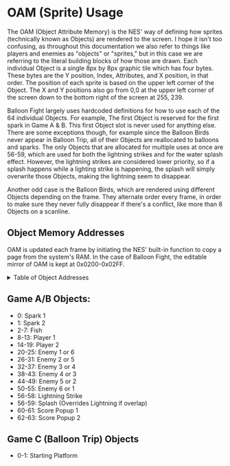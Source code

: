 # OAM (Sprite) Usage

The OAM (Object Attribute Memory) is the NES' way of defining how sprites (technically known as Objects) are rendered to the screen. I hope it isn't too confusing, as throughout this documentation we also refer to things like players and enemies as "objects" or "sprites," but in this case we are referring to the literal building blocks of how those are drawn. Each individual Object is a single 8px by 8px graphic tile which has four bytes. These bytes are the Y position, Index, Attributes, and X position, in that order. The position of each sprite is based on the upper left corner of the Object. The X and Y positions also go from 0,0 at the upper left corner of the screen down to the bottom right of the screen at 255, 239.

Balloon Fight largely uses hardcoded definitions for how to use each of the 64 individual Objects. For example, The first Object is reserved for the first spark in Game A & B. This first Object slot is never used for anything else. There are some exceptions though, for example since the Balloon Birds never appear in Balloon Trip, all of their Objects are reallocated to balloons and sparks. The only Objects that are allocated for multiple uses at once are 56-59, which are used for both the lightning strikes and for the water splash effect. However, the lightning strikes are considered lower priority, so if a splash happens while a lighting strike is happening, the splash will simply overwrite those Objects, making the lightning seem to disappear.

Another odd case is the Balloon Birds, which are rendered using different Objects depending on the frame. They alternate order every frame, in order to make sure they never fully disappear if there's a conflict, like more than 8 Objects on a scanline.

## Object Memory Addresses

OAM is updated each frame by initiating the NES' built-in function to copy a page from the system's RAM. In the case of Balloon Fight, the editable mirror of OAM is kept at 0x0200-0x02FF.

<details>
	<summary>Table of Object Addresses</summary>
 
|Object|Y Pos|Tile Index|Attribute|X Pos|
|:---|---:|---:|---:|---:|
|Object 0|`0x0200`|`0x0201`|`0x0202`|`0x0203`|
|Object 1|`0x0204`|`0x0205`|`0x0206`|`0x0207`|
|Object 2|`0x0208`|`0x0209`|`0x020A`|`0x020B`|
|Object 3|`0x020C`|`0x020D`|`0x020E`|`0x020F`|
|Object 4|`0x0210`|`0x0211`|`0x0212`|`0x0213`|
|Object 5|`0x0214`|`0x0215`|`0x0216`|`0x0217`|
|Object 6|`0x0218`|`0x0219`|`0x021A`|`0x021B`|
|Object 7|`0x021C`|`0x021D`|`0x021E`|`0x021F`|
|Object 8|`0x0220`|`0x0221`|`0x0222`|`0x0223`|
|Object 9|`0x0224`|`0x0225`|`0x0226`|`0x0227`|
|Object 10|`0x0228`|`0x0229`|`0x022A`|`0x022B`|
|Object 11|`0x022C`|`0x022D`|`0x022E`|`0x022F`|
|Object 12|`0x0230`|`0x0231`|`0x0232`|`0x0233`|
|Object 13|`0x0234`|`0x0235`|`0x0236`|`0x0237`|
|Object 14|`0x0238`|`0x0239`|`0x023A`|`0x023B`|
|Object 15|`0x023C`|`0x023D`|`0x023E`|`0x023F`|
|Object 16|`0x0240`|`0x0241`|`0x0242`|`0x0243`|
|Object 17|`0x0244`|`0x0245`|`0x0246`|`0x0247`|
|Object 18|`0x0248`|`0x0249`|`0x024A`|`0x024B`|
|Object 19|`0x024C`|`0x024D`|`0x024E`|`0x024F`|
|Object 20|`0x0250`|`0x0251`|`0x0252`|`0x0253`|
|Object 21|`0x0254`|`0x0255`|`0x0256`|`0x0257`|
|Object 22|`0x0258`|`0x0259`|`0x025A`|`0x025B`|
|Object 23|`0x025C`|`0x025D`|`0x025E`|`0x025F`|
|Object 24|`0x0260`|`0x0261`|`0x0262`|`0x0263`|
|Object 25|`0x0264`|`0x0265`|`0x0266`|`0x0267`|
|Object 26|`0x0268`|`0x0269`|`0x026A`|`0x026B`|
|Object 27|`0x026C`|`0x026D`|`0x026E`|`0x026F`|
|Object 28|`0x0270`|`0x0271`|`0x0272`|`0x0273`|
|Object 29|`0x0274`|`0x0275`|`0x0276`|`0x0277`|
|Object 30|`0x0278`|`0x0279`|`0x027A`|`0x027B`|
|Object 31|`0x027C`|`0x027D`|`0x027E`|`0x027F`|
|Object 32|`0x0280`|`0x0281`|`0x0282`|`0x0283`|
|Object 33|`0x0284`|`0x0285`|`0x0286`|`0x0287`|
|Object 34|`0x0288`|`0x0289`|`0x028A`|`0x028B`|
|Object 35|`0x028C`|`0x028D`|`0x028E`|`0x028F`|
|Object 36|`0x0290`|`0x0291`|`0x0292`|`0x0293`|
|Object 37|`0x0294`|`0x0295`|`0x0296`|`0x0297`|
|Object 38|`0x0298`|`0x0299`|`0x029A`|`0x029B`|
|Object 39|`0x029C`|`0x029D`|`0x029E`|`0x029F`|
|Object 40|`0x02A0`|`0x02A1`|`0x02A2`|`0x02A3`|
|Object 41|`0x02A4`|`0x02A5`|`0x02A6`|`0x02A7`|
|Object 42|`0x02A8`|`0x02A9`|`0x02AA`|`0x02AB`|
|Object 43|`0x02AC`|`0x02AD`|`0x02AE`|`0x02AF`|
|Object 44|`0x02B0`|`0x02B1`|`0x02B2`|`0x02B3`|
|Object 45|`0x02B4`|`0x02B5`|`0x02B6`|`0x02B7`|
|Object 46|`0x02B8`|`0x02B9`|`0x02BA`|`0x02BB`|
|Object 47|`0x02BC`|`0x02BD`|`0x02BE`|`0x02BF`|
|Object 48|`0x02C0`|`0x02C1`|`0x02C2`|`0x02C3`|
|Object 49|`0x02C4`|`0x02C5`|`0x02C6`|`0x02C7`|
|Object 50|`0x02C8`|`0x02C9`|`0x02CA`|`0x02CB`|
|Object 51|`0x02CC`|`0x02CD`|`0x02CE`|`0x02CF`|
|Object 52|`0x02D0`|`0x02D1`|`0x02D2`|`0x02D3`|
|Object 53|`0x02D4`|`0x02D5`|`0x02D6`|`0x02D7`|
|Object 54|`0x02D8`|`0x02D9`|`0x02DA`|`0x02DB`|
|Object 55|`0x02DC`|`0x02DD`|`0x02DE`|`0x02DF`|
|Object 56|`0x02E0`|`0x02E1`|`0x02E2`|`0x02E3`|
|Object 57|`0x02E4`|`0x02E5`|`0x02E6`|`0x02E7`|
|Object 58|`0x02E8`|`0x02E9`|`0x02EA`|`0x02EB`|
|Object 59|`0x02EC`|`0x02ED`|`0x02EE`|`0x02EF`|
|Object 60|`0x02F0`|`0x02F1`|`0x02F2`|`0x02F3`|
|Object 61|`0x02F4`|`0x02F5`|`0x02F6`|`0x02F7`|
|Object 62|`0x02F8`|`0x02F9`|`0x02FA`|`0x02FB`|
|Object 63|`0x02FC`|`0x02FD`|`0x02FE`|`0x02FF`|

</details>

## Game A/B Objects:
* 0: Spark 1
* 1: Spark 2
* 2-7: Fish
* 8-13: Player 1
* 14-19: Player 2
* 20-25: Enemy 1 or 6
* 26-31: Enemy 2 or 5
* 32-37: Enemy 3 or 4
* 38-43: Enemy 4 or 3
* 44-49: Enemy 5 or 2
* 50-55: Enemy 6 or 1
* 56-58: Lightning Strike
* 56-59: Splash (Overrides Lightning if overlap)
* 60-61: Score Popup 1
* 62-63: Score Popup 2

## Game C (Balloon Trip) Objects
* 0-1: Starting Platform